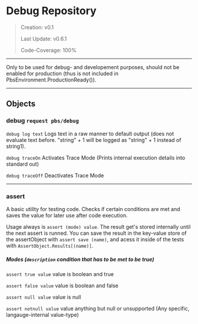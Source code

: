 # Debug Repository

> Creation: v0.1
> 
> Last Update: v0.6.1
> 
> Code-Coverage: 100%

--------

Only to be used for debug- and developement purposes, should not be enabled for production (thus is not included in PbsEnvironment.ProductionReady()).

--------

## Objects

### debug `request pbs/debug`

 `debug log text` Logs text in a raw manner to default output (does not evaluate text before. "string" + 1 will be logged as "string" + 1 instead of string1).

`debug traceOn` Activates Trace Mode (Prints internal execution details into standard out)

`debug traceOff` Deactivates Trace Mode

---------

### assert

A basic utility for testing code. Checks if certain conditions are met and saves the value for later use after code execution.

Usage always is `assert (mode) value`. The result get's stored internally until the next assert is runned. You can save the result in the key-value store of the assertObject with `assert save (name)`, and acess it inside of the tests with `AssertObject.Results[(name)]`.

##### Modes (`description` condition that has to be met to be true)

`assert true value` value is boolean and true

`assert false value` value is boolean and false

`assert null value` value is null

`assert notnull value` value anything but null or unsupported (Any specific, langauge-internal value-type)
